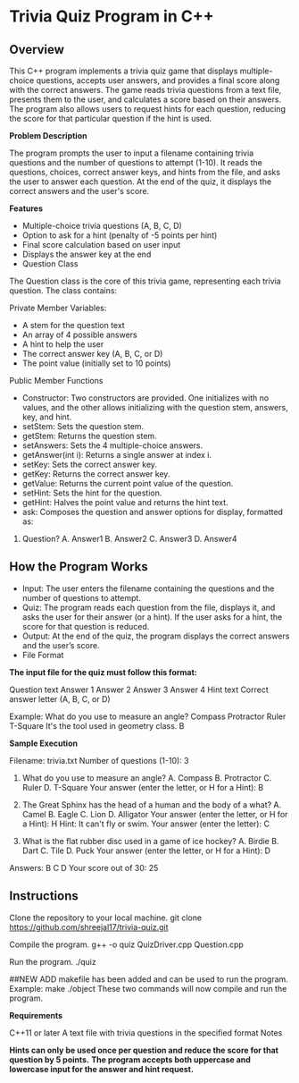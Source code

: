 # Trivia Quiz Program in C++

## Overview

This C++ program implements a trivia quiz game that displays multiple-choice questions, accepts user answers, and provides a final score along with the correct answers. The game reads trivia questions from a text file, presents them to the user, and calculates a score based on their answers. The program also allows users to request hints for each question, reducing the score for that particular question if the hint is used.

**Problem Description**

The program prompts the user to input a filename containing trivia questions and the number of questions to attempt (1-10). It reads the questions, choices, correct answer keys, and hints from the file, and asks the user to answer each question. At the end of the quiz, it displays the correct answers and the user's score.

**Features**

- Multiple-choice trivia questions (A, B, C, D)
- Option to ask for a hint (penalty of -5 points per hint)
- Final score calculation based on user input
- Displays the answer key at the end
- Question Class

The Question class is the core of this trivia game, representing each trivia question. The class contains:


Private Member Variables:

- A stem for the question text
- An array of 4 possible answers
- A hint to help the user
- The correct answer key (A, B, C, or D)
- The point value (initially set to 10 points)

  
Public Member Functions

- Constructor: Two constructors are provided. One initializes with no values, and the other allows initializing with the question stem, answers, key, and hint.
- setStem: Sets the question stem.
- getStem: Returns the question stem.
- setAnswers: Sets the 4 multiple-choice answers.
- getAnswer(int i): Returns a single answer at index i.
- setKey: Sets the correct answer key.
- getKey: Returns the correct answer key.
- getValue: Returns the current point value of the question.
- setHint: Sets the hint for the question.
- getHint: Halves the point value and returns the hint text.
- ask: Composes the question and answer options for display, formatted as:

1. Question?
A. Answer1
B. Answer2
C. Answer3
D. Answer4


## How the Program Works

- Input: The user enters the filename containing the questions and the number of questions to attempt.
- Quiz: The program reads each question from the file, displays it, and asks the user for their answer (or a hint). If the user asks for a hint, the score for that question is reduced.
- Output: At the end of the quiz, the program displays the correct answers and the user’s score.
- File Format

**The input file for the quiz must follow this format:**

Question text
Answer 1
Answer 2
Answer 3
Answer 4
Hint text
Correct answer letter (A, B, C, or D)


Example:
What do you use to measure an angle?
Compass
Protractor
Ruler
T-Square
It's the tool used in geometry class.
B


**Sample Execution**

Filename: trivia.txt
Number of questions (1-10): 3

1. What do you use to measure an angle?
A. Compass
B. Protractor
C. Ruler
D. T-Square
Your answer (enter the letter, or H for a Hint): B

2. The Great Sphinx has the head of a human and the body of a what?
A. Camel
B. Eagle
C. Lion
D. Alligator
Your answer (enter the letter, or H for a Hint): H
Hint: It can't fly or swim.
Your answer (enter the letter): C

3. What is the flat rubber disc used in a game of ice hockey?
A. Birdie
B. Dart
C. Tile
D. Puck
Your answer (enter the letter, or H for a Hint): D

Answers: B C D
Your score out of 30: 25


## Instructions

Clone the repository to your local machine.
git clone https://github.com/shreejal17/trivia-quiz.git

Compile the program.
g++ -o quiz QuizDriver.cpp Question.cpp

Run the program.
./quiz

##NEW ADD
makefile has been added and can be used to run the program. 
Example:
make 
./object
These two commands will now compile and run the program.

**Requirements**

C++11 or later
A text file with trivia questions in the specified format
Notes

**Hints can only be used once per question and reduce the score for that question by 5 points.**
**The program accepts both uppercase and lowercase input for the answer and hint request.**

